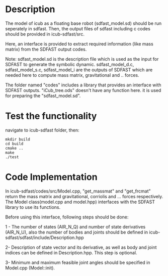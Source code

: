 # Description 
The model of icub as a floating base robot (sdfast_model.sd) should be run seperately in sdfast. Then, the output files of sdfast including c codes should be provided in icub-sdfast/src.

Here, an interface is provided to extract required information (like mass matrix) from the SDFAST output codes.

Note:
sdfast_model.sd is the description file which is used as the input for SDFAST to generate the symbolic dynamic.
sdfast_model_d.c, sdfast_model_s.c, sdfast_model_i are the outputs of SDFAST which are needed here to compute mass matrix, gravitational and .. forces.

The folder named "codes" includes a library that provides an interface with SDFAST outputs. 
"iCub_tree.ods" doesn't have any function here. it is used for preparing the "sdfast_model.sd".

# Test the functionality
navigate to icub-sdfast folder, then:

	mkdir build
	cd build
	cmake ..
	make 
	./test

# Code Implementation
In icub-sdfast/codes/src/Model.cpp, "get_massmat" and "get_frcmat" return the mass matrix and gravitational, corriolis and ... forces respectively.
The Model class(model.cpp and model.hpp) interfaces with the SDFAST library to use its functions.

Before using this interface, following steps should be done:

1 - The number of states (AIR_N_Q) and number of state derivatives (AIR_N_U), also the number of bodies and joints should be defined in icub-sdfast/sdfast/include/Description.hpp

2-  Description of state vector and its derivative, as well as body and joint indices can be defined in Description.hpp. This step is optional.

3-  Minimum and maximum feasible joint angles should be specified in Model.cpp (Model::init).






